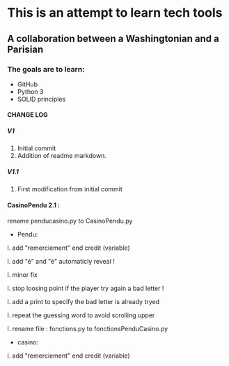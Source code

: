 # This is an attempt to learn tech tools

## A collaboration between a Washingtonian and a Parisian 

### The goals are to learn:
 * GitHub
 * Python 3
 * SOLID principles
 

#### CHANGE LOG
##### V1
 1. Initial commit
 1. Addition of readme markdown.
 
##### V1.1
 1. First modification from initial commit  


#### CasinoPendu 2.1 :

 rename penducasino.py to CasinoPendu.py

 * Pendu:

 l. add "remerciement" end credit (variable)

 l. add "é" and "è" automaticly reveal !

 l. minor fix 

 l. stop loosing point if the player try again a bad letter !

 l. add a print to specify the bad letter is already tryed

 l. repeat the guessing word to avoid scrolling upper

 l. rename file : fonctions.py to fonctionsPenduCasino.py

 * casino:

 l. add "remerciement" end credit (variable)